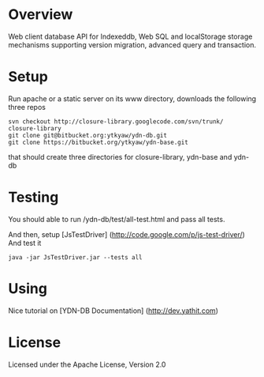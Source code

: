 # Overview #

Web client database API for Indexeddb, Web SQL and
localStorage storage mechanisms supporting version migration, advanced query and transaction.

# Setup #

Run apache or a static server on its www directory, downloads the following three repos

    svn checkout http://closure-library.googlecode.com/svn/trunk/
    closure-library
    git clone git@bitbucket.org:ytkyaw/ydn-db.git
    git clone https://bitbucket.org/ytkyaw/ydn-base.git

that should create three directories for closure-library, ydn-base and ydn-db

# Testing #

You should able to run /ydn-db/test/all-test.html and pass all tests.

And then, setup [JsTestDriver]  (http://code.google.com/p/js-test-driver/)
And test it

    java -jar JsTestDriver.jar --tests all

# Using #

Nice tutorial on [YDN-DB Documentation] (http://dev.yathit.com)


# License #
Licensed under the Apache License, Version 2.0